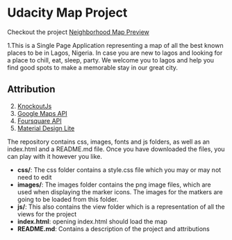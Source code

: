 # Udacity Map Project

Checkout the project [Neighborhood Map Preview](https://ezdevelopers.github.io/neighborhoodMap/)

1.This is a Single Page Application representing a map of all the best known places to be in Lagos, Nigeria. In case you are new to lagos and looking for a place to chill, eat, sleep, party. We welcome you to lagos and help you find good spots to make a memorable stay in our great city.

## Attribution
2. [KnockoutJs](http://knockoutjs.com)
3. [Google Maps API](https://developers.google.com/maps/)
4. [Foursquare API](https://foursquare.com/)
5. [Material Design Lite](https://code.getmdl.io/)


The repository contains css, images, fonts and js folders, as well as an index.html and a README.md file. Once you have downloaded the files, you can play with it however you like.

* **css/**: The css folder contains a style.css file which you may or may not need to edit
* **images/**: The images folder contains the png image files, which are used when displaying the marker icons. The images for the matkers are going to be loaded from this folder.
* **js/**: This also contains the view folder which is a representation of all the views for the project
* **index.html**: opening index.html should load the map
* **README.md**: Contains a description of the project and attributions
